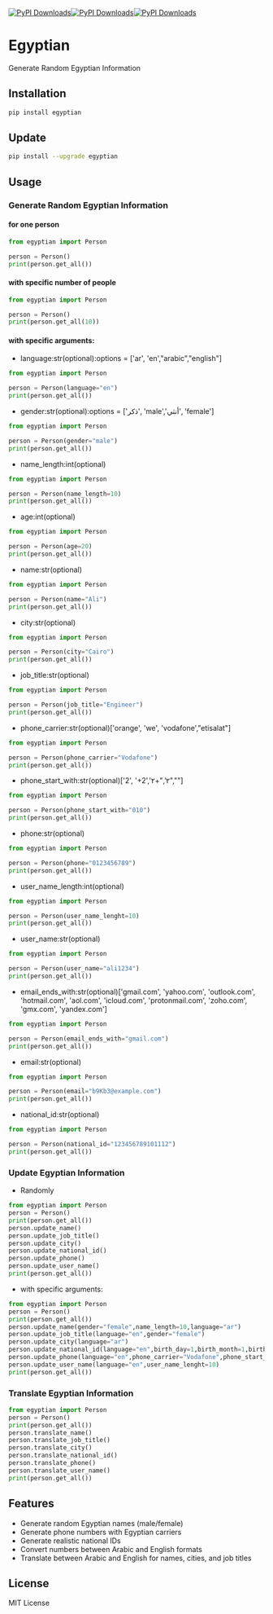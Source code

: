 [![PyPI Downloads](https://static.pepy.tech/badge/egyptian)](https://pepy.tech/projects/egyptian)[![PyPI Downloads](https://static.pepy.tech/badge/egyptian/month)](https://pepy.tech/projects/egyptian)[![PyPI Downloads](https://static.pepy.tech/badge/egyptian/week)](https://pepy.tech/projects/egyptian)
# Egyptian
Generate Random Egyptian Information

## Installation
```bash
pip install egyptian
```
## Update
```bash
pip install --upgrade egyptian
```

## Usage
### Generate Random Egyptian Information
#### for one person
```python
from egyptian import Person

person = Person()
print(person.get_all())
```
#### with specific number of people
```python
from egyptian import Person

person = Person()
print(person.get_all(10))
```
#### with specific arguments:
- language:str(optional):options = ['ar', 'en',"arabic","english"]
```python    
from egyptian import Person

person = Person(language="en")
print(person.get_all())
```
- gender:str(optional):options = ['ذكر', 'male','أنثي', 'female']
```python    
from egyptian import Person

person = Person(gender="male")
print(person.get_all())
```
- name_length:int(optional)
```python    
from egyptian import Person

person = Person(name_length=10)
print(person.get_all())
```
- age:int(optional)
```python    
from egyptian import Person

person = Person(age=20)
print(person.get_all())
```
- name:str(optional)
```python    
from egyptian import Person

person = Person(name="Ali")
print(person.get_all())
```
- city:str(optional)
```python    
from egyptian import Person

person = Person(city="Cairo")
print(person.get_all())
```
- job_title:str(optional)
```python    
from egyptian import Person

person = Person(job_title="Engineer")
print(person.get_all())
```
- phone_carrier:str(optional)['orange', 'we', 'vodafone',"etisalat"]
```python    
from egyptian import Person

person = Person(phone_carrier="Vodafone")
print(person.get_all())
```
- phone_start_with:str(optional)['2', '+2','٢',"+٢",""]
```python    
from egyptian import Person 

person = Person(phone_start_with="010")
print(person.get_all())
```
- phone:str(optional)
```python    
from egyptian import Person

person = Person(phone="0123456789")
print(person.get_all())
```
- user_name_length:int(optional)
```python    
from egyptian import Person

person = Person(user_name_lenght=10)
print(person.get_all())
```
- user_name:str(optional)
```python    
from egyptian import Person

person = Person(user_name="ali1234")
print(person.get_all())
```
- email_ends_with:str(optional)['gmail.com', 'yahoo.com', 'outlook.com', 'hotmail.com', 'aol.com', 'icloud.com', 'protonmail.com', 'zoho.com', 'gmx.com', 'yandex.com']
```python    
from egyptian import Person 

person = Person(email_ends_with="gmail.com")
print(person.get_all())
```
- email:str(optional)
```python    
from egyptian import Person

person = Person(email="b9Kb3@example.com")
print(person.get_all())
```
- national_id:str(optional)
```python    
from egyptian import Person

person = Person(national_id="123456789101112")    
print(person.get_all())
```
### Update Egyptian Information
- Randomly
```python
from egyptian import Person
person = Person()
print(person.get_all())
person.update_name()
person.update_job_title()
person.update_city()
person.update_national_id()
person.update_phone()
person.update_user_name()
print(person.get_all())
```
- with specific arguments:
```python
from egyptian import Person
person = Person()
print(person.get_all())
person.update_name(gender="female",name_length=10,language="ar")
person.update_job_title(language="en",gender="female")
person.update_city(language="ar") 
person.update_national_id(language="en",birth_day=1,birth_month=1,birth_year=2000)
person.update_phone(language="en",phone_carrier="Vodafone",phone_start_with="+2")
person.update_user_name(language="en",user_name_lenght=10)
print(person.get_all())
```
### Translate Egyptian Information
```python
from egyptian import Person
person = Person()
print(person.get_all())
person.translate_name()
person.translate_job_title()
person.translate_city()
person.translate_national_id()
person.translate_phone()
person.translate_user_name()
print(person.get_all())
```

## Features
- Generate random Egyptian names (male/female)
- Generate phone numbers with Egyptian carriers
- Generate realistic national IDs
- Convert numbers between Arabic and English formats
- Translate between Arabic and English for names, cities, and job titles

## License
MIT License
